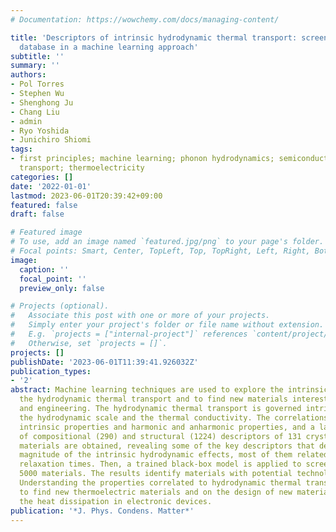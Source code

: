 ```yaml
---
# Documentation: https://wowchemy.com/docs/managing-content/

title: 'Descriptors of intrinsic hydrodynamic thermal transport: screening a phonon
  database in a machine learning approach'
subtitle: ''
summary: ''
authors:
- Pol Torres
- Stephen Wu
- Shenghong Ju
- Chang Liu
- admin
- Ryo Yoshida
- Junichiro Shiomi
tags:
- first principles; machine learning; phonon hydrodynamics; semiconductors; thermal
  transport; thermoelectricity
categories: []
date: '2022-01-01'
lastmod: 2023-06-01T20:39:42+09:00
featured: false
draft: false

# Featured image
# To use, add an image named `featured.jpg/png` to your page's folder.
# Focal points: Smart, Center, TopLeft, Top, TopRight, Left, Right, BottomLeft, Bottom, BottomRight.
image:
  caption: ''
  focal_point: ''
  preview_only: false

# Projects (optional).
#   Associate this post with one or more of your projects.
#   Simply enter your project's folder or file name without extension.
#   E.g. `projects = ["internal-project"]` references `content/project/deep-learning/index.md`.
#   Otherwise, set `projects = []`.
projects: []
publishDate: '2023-06-01T11:39:41.926032Z'
publication_types:
- '2'
abstract: Machine learning techniques are used to explore the intrinsic origins of
  the hydrodynamic thermal transport and to find new materials interesting for science
  and engineering. The hydrodynamic thermal transport is governed intrinsically by
  the hydrodynamic scale and the thermal conductivity. The correlations between these
  intrinsic properties and harmonic and anharmonic properties, and a large number
  of compositional (290) and structural (1224) descriptors of 131 crystal compound
  materials are obtained, revealing some of the key descriptors that determines the
  magnitude of the intrinsic hydrodynamic effects, most of them related with the phonon
  relaxation times. Then, a trained black-box model is applied to screen more than
  5000 materials. The results identify materials with potential technological applications.
  Understanding the properties correlated to hydrodynamic thermal transport can help
  to find new thermoelectric materials and on the design of new materials to ease
  the heat dissipation in electronic devices.
publication: '*J. Phys. Condens. Matter*'
---
```

